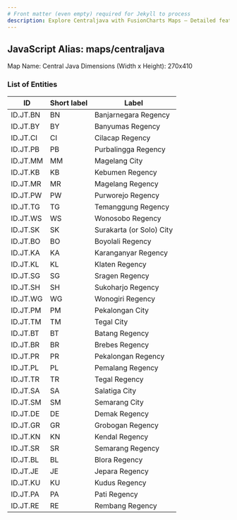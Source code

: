 ```yaml
---
# Front matter (even empty) required for Jekyll to process
description: Explore Centraljava with FusionCharts Maps – Detailed features for seamless integration. Try now & enhance your data visualization today! 
---
```


## JavaScript Alias: maps/centraljava

Map Name: Central Java
Dimensions (Width x Height): 270x410





### List of Entities

ID | Short label | Label
---|---|---|
ID.JT.BN|BN|Banjarnegara Regency
ID.JT.BY|BY|Banyumas Regency
ID.JT.CI|CI|Cilacap Regency
ID.JT.PB|PB|Purbalingga Regency
ID.JT.MM|MM|Magelang City
ID.JT.KB|KB|Kebumen Regency
ID.JT.MR|MR|Magelang Regency
ID.JT.PW|PW|Purworejo Regency
ID.JT.TG|TG|Temanggung Regency
ID.JT.WS|WS|Wonosobo Regency
ID.JT.SK|SK|Surakarta (or Solo) City
ID.JT.BO|BO|Boyolali Regency
ID.JT.KA|KA|Karanganyar Regency
ID.JT.KL|KL|Klaten Regency
ID.JT.SG|SG|Sragen Regency
ID.JT.SH|SH|Sukoharjo Regency
ID.JT.WG|WG|Wonogiri Regency
ID.JT.PM|PM|Pekalongan City
ID.JT.TM|TM|Tegal City
ID.JT.BT|BT|Batang Regency
ID.JT.BR|BR|Brebes Regency
ID.JT.PR|PR|Pekalongan Regency
ID.JT.PL|PL|Pemalang Regency
ID.JT.TR|TR|Tegal Regency
ID.JT.SA|SA|Salatiga City
ID.JT.SM|SM|Semarang City
ID.JT.DE|DE|Demak Regency
ID.JT.GR|GR|Grobogan Regency
ID.JT.KN|KN|Kendal Regency
ID.JT.SR|SR|Semarang Regency
ID.JT.BL|BL|Blora Regency
ID.JT.JE|JE|Jepara Regency
ID.JT.KU|KU|Kudus Regency
ID.JT.PA|PA|Pati Regency
ID.JT.RE|RE|Rembang Regency